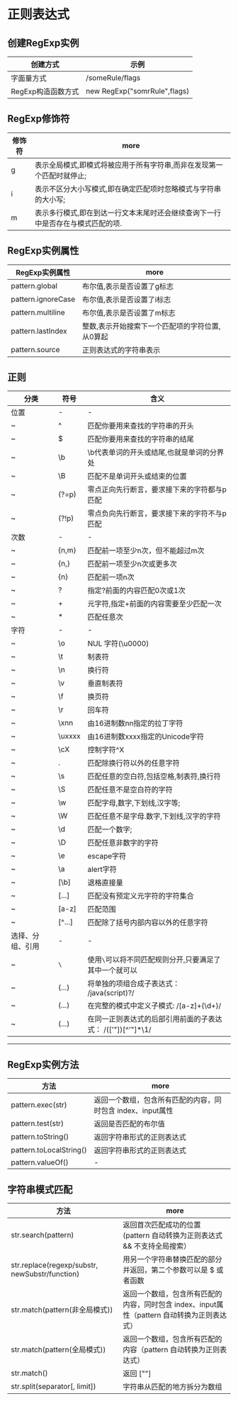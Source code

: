 # 正则表达式

## 创建RegExp实例

| 创建方式         | 示例                           |
|--------------|------------------------------|
| 字面量方式        | /someRule/flags              |
| RegExp构造函数方式 | new RegExp("somrRule",flags) |

## RegExp修饰符

| 修饰符 | more                                     |
|-----|------------------------------------------|
| g   | 表示全局模式,即模式将被应用于所有字符串,而非在发现第一个匹配时就停止;     |
| i   | 表示不区分大小写模式,即在确定匹配项时忽略模式与字符串的大小写;         |
| m   | 表示多行模式,即在到达一行文本末尾时还会继续查询下一行中是否存在与模式匹配的项. |

## RegExp实例属性

| RegExp实例属性         | more                      |
|--------------------|---------------------------|
| pattern.global     | 布尔值,表示是否设置了g标志            |
| pattern.ignoreCase | 布尔值,表示是否设置了i标志            |
| pattern.multiline  | 布尔值,表示是否设置了m标志            |
| pattern.lastIndex  | 整数,表示开始搜索下一个匹配项的字符位置,从0算起 |
| pattern.source     | 正则表达式的字符串表示               |

## 正则

| 分类       | 符号     | 含义                                     |
|----------|--------|----------------------------------------|
| 位置       | -      | -                                      |
| ~        | ^      | 匹配你要用来查找的字符串的开头                        |
| ~        | $      | 匹配你要用来查找的字符串的结尾                        |
| ~        | \b     | \b代表单词的开头或结尾,也就是单词的分界处                 |
| ~        | \B     | 匹配不是单词开头或结束的位置                         |
| ~        | (?=p)  | 零点正向先行断言，要求接下来的字符都与p匹配                 |
| ~        | (?!p)  | 零点负向先行断言，要求接下来的字符不与p匹配                 |
| 次数       | -      | -                                      |
| ~        | {n,m}  | 匹配前一项至少n次，但不能超过m次                      |
| ~        | {n,}   | 匹配前一项至少n次或更多次                          |
| ~        | {n}    | 匹配前一项n次                                |
| ~        | ?      | 指定?前面的内容匹配0次或1次                        |
| ~        | +      | 元字符,指定+前面的内容需要至少匹配一次                   |
| ~        | *      | 匹配任意次                                  |
| 字符       | -      | -                                      |
| ~        | \o     | NUL 字符(\u0000)                         |
| ~        | \t     | 制表符                                    |
| ~        | \n     | 换行符                                    |
| ~        | \v     | 垂直制表符                                  |
| ~        | \f     | 换页符                                    |
| ~        | \r     | 回车符                                    |
| ~        | \xnn   | 由16进制数nn指定的拉丁字符                        |
| ~        | \uxxxx | 由16进制数xxxx指定的Unicode字符                 |
| ~        | \cX    | 控制字符^X                                 |
| ~        | .      | 匹配除换行符以外的任意字符                          |
| ~        | \s     | 匹配任意的空白符,包括空格,制表符,换行符                  |
| ~        | \S     | 匹配任意不是空白符的字符                           |
| ~        | \w     | 匹配字母,数字,下划线,汉字等;                       |
| ~        | \W     | 匹配任意不是字母.数字,下划线,汉字的字符                  |
| ~        | \d     | 匹配一个数字;                                |
| ~        | \D     | 匹配任意非数字的字符                             |
| ~        | \e     | escape字符                               |
| ~        | \a     | alert字符                                |
| ~        | [\b]   | 退格直接量                                  |
| ~        | [...]  | 匹配没有预定义元字符的字符集合                        |
| ~        | [a-z]  | 匹配范围                                   |
| ~        | [^...] | 匹配除了括号内部内容以外的任意字符                      |
| 选择、分组、引用 | -      | -                                      |
| ~        | `\`    | 使用`\`可以将不同匹配规则分开,只要满足了其中一个就可以          |
| ~        | (...)  | 将单独的项组合成子表达式： /java(script)?/          |
| ~        | (...)  | 在完整的模式中定义子模式: /[a-z]+(\d+)/            |
| ~        | (...)  | 在同一正则表达式的后部引用前面的子表达式： /(['"])[^'"]*\1/ |

------------------------------------------------------------------------------------------

## RegExp实例方法

| 方法                      | more                                |
|-------------------------|-------------------------------------|
| pattern.exec(str)       | 返回一个数组，包含所有匹配的内容，同时包含 index、input属性 |
| pattern.test(str)       | 返回是否匹配的布尔值                          |
| pattern.toString()      | 返回字符串形式的正则表达式                       |
| pattern.toLocalString() | 返回字符串形式的正则表达式                       |
| pattern.valueOf()       | -                                   |

## 字符串模式匹配

| 方法                                             | more                                                    |
|------------------------------------------------|---------------------------------------------------------|
| str.search(pattern)                            | 返回首次匹配成功的位置 (pattern 自动转换为正则表达式 && 不支持全局搜索）             |
| str.replace(regexp/substr, newSubstr/function) | 用另一个字符串替换匹配的部分并返回，第二个参数可以是 $ 或者函数                       |
| str.match(pattern(非全局模式))                      | 返回一个数组，包含所有匹配的内容，同时包含 index、input属性（pattern 自动转换为正则表达式） |
| str.match(pattern(全局模式))                       | 返回一个数组，包含所有匹配的内容（pattern 自动转换为正则表达式）                    |
| str.match()                                    | 返回 [""]                                                 |
| str.split(separator[, limit])                  | 字符串从匹配的地方拆分为数组                                          |
